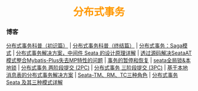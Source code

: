 # <div style="text-align:center;color:#FF9900">分布式事务</div>













### 博客
[分布式事务科普（初识篇）]  | [分布式事务科普（终结篇）]  | [分布式事务：Saga模式] | [分布式事务解决方案，中间件 Seata 的设计原理详解] | [透过源码解决SeataAT模式整合Mybatis-Plus失去MP特性的问题] | [事务的暂停和恢复] | [seata全局锁&本地锁] | [分布式事务 两阶段提交 (2PC)] | [分布式事务 三阶段提交 (3PC)] | [基于本地消息表的分布式事务解决方案] | [Seata-TM、RM、TC三种角色] | [分布式事务 Seata 及其三种模式详解]













[分布式事务科普（初识篇）]:https://blog.csdn.net/u013256816/article/details/105445564
[分布式事务科普（终结篇）]:https://blog.csdn.net/u013256816/article/details/105463120
[分布式事务：Saga模式]:https://www.jianshu.com/p/e4b662407c66
[分布式事务解决方案，中间件 Seata 的设计原理详解]:https://juejin.im/post/6844903924810383368
[透过源码解决SeataAT模式整合Mybatis-Plus失去MP特性的问题]:http://seata.io/zh-cn/blog/seata-mybatisplus-analysis.html
[事务的暂停和恢复]:http://seata.io/zh-cn/docs/user/api.html
[seata全局锁&本地锁]:http://seata.io/zh-cn/docs/dev/mode/at-mode.html
[分布式事务 两阶段提交 (2PC)]:https://juejin.im/post/6844903958914269197
[分布式事务 三阶段提交 (3PC)]:https://juejin.im/post/6844903960432623623
[基于本地消息表的分布式事务解决方案]:https://juejin.im/post/6844904041659498509
[Seata-TM、RM、TC三种角色]:https://blog.csdn.net/weixin_38308374/article/details/108329792
[分布式事务 Seata 及其三种模式详解]:http://seata.io/zh-cn/blog/seata-at-tcc-saga.html 'TCC模式注意：空回滚、资源悬挂、幂等性'
